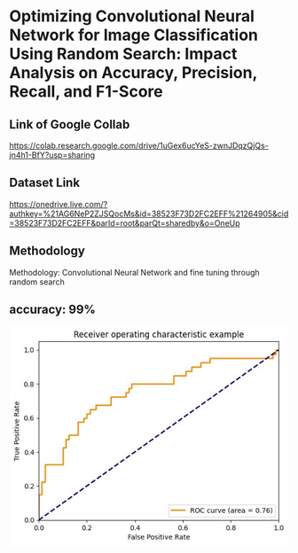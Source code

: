 # Optimizing Convolutional Neural Network for Image Classification Using Random Search: Impact Analysis on Accuracy, Precision, Recall, and F1-Score

## Link of Google Collab
https://colab.research.google.com/drive/1uGex6ucYeS-zwnJDqzQjQs-jn4h1-BfY?usp=sharing
## Dataset Link
https://onedrive.live.com/?authkey=%21AG6NeP2ZJSQocMs&id=38523F73D2FC2EFF%21264905&cid=38523F73D2FC2EFF&parId=root&parQt=sharedby&o=OneUp
## Methodology
Methodology: Convolutional Neural Network and fine tuning through random search
## accuracy: 99%

![ROC-Curve](./ROC-curve.jpeg)




